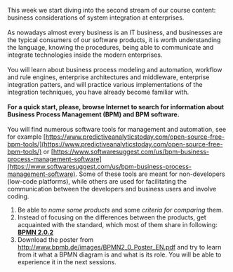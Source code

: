 This week we start diving into the second stream of our course content: business considerations of system integration at enterprises.
<br><br>As nowadays almost every business is an IT business, and businesses are the typical consumers of our software products, it is worth understanding the language, knowing the procedures, being able to communicate and integrate technologies inside the modern enterprises.
<br><br>You will learn about business process modeling and automation, workflow and rule engines, enterprise architectures and middleware, enterprise integration patters, and will practice various implementations of the integration techniques, you have already become familiar with.
<br><br>__For a quick start, please, browse Internet to search for information about Business Process Management (BPM) and BPM software.__
<br><br>You will find numerous software tools for management and automation, see for example [https://www.predictiveanalyticstoday.com/open-source-free-bpm-tools/](https://www.predictiveanalyticstoday.com/open-source-free-bpm-tools/)
or [https://www.softwaresuggest.com/us/bpm-business-process-management-software](https://www.softwaresuggest.com/us/bpm-business-process-management-software). Some of these tools are meant for non-developers (low-code platforms), while others are used for facilitating the communication between the developers and business users and involve coding. 
1.	Be able to _name some products_ and some _criteria for comparing_ them.
2.	Instead of focusing on the differences between the products, get acquainted with the standard, which most of them share in following: [__BPMN 2.0.2__](https://en.wikipedia.org/wiki/Business_Process_Model_and_Notation)
3.	Download the poster from http://www.bpmb.de/images/BPMN2_0_Poster_EN.pdf and try to learn from it what a BPMN diagram is and what is its role. You will be able to experience it in the next sessions.
